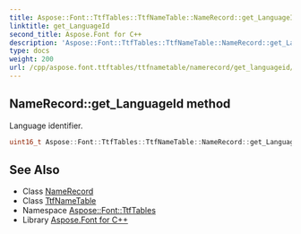 ```yaml
---
title: Aspose::Font::TtfTables::TtfNameTable::NameRecord::get_LanguageId method
linktitle: get_LanguageId
second_title: Aspose.Font for C++
description: 'Aspose::Font::TtfTables::TtfNameTable::NameRecord::get_LanguageId method. Language identifier in C++.'
type: docs
weight: 200
url: /cpp/aspose.font.ttftables/ttfnametable/namerecord/get_languageid/
---
```

## NameRecord::get_LanguageId method


Language identifier.

```cpp
uint16_t Aspose::Font::TtfTables::TtfNameTable::NameRecord::get_LanguageId() const
```

## See Also

* Class [NameRecord](../)
* Class [TtfNameTable](../../)
* Namespace [Aspose::Font::TtfTables](../../../)
* Library [Aspose.Font for C++](../../../../)

